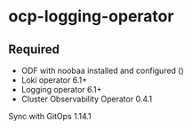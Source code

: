 # ocp-logging-operator

## Required
- ODF with noobaa installed and configured ()
- Loki operator 6.1+
- Logging operator 6.1+
- Cluster Observability Operator 0.4.1


Sync with GitOps 1.14.1
